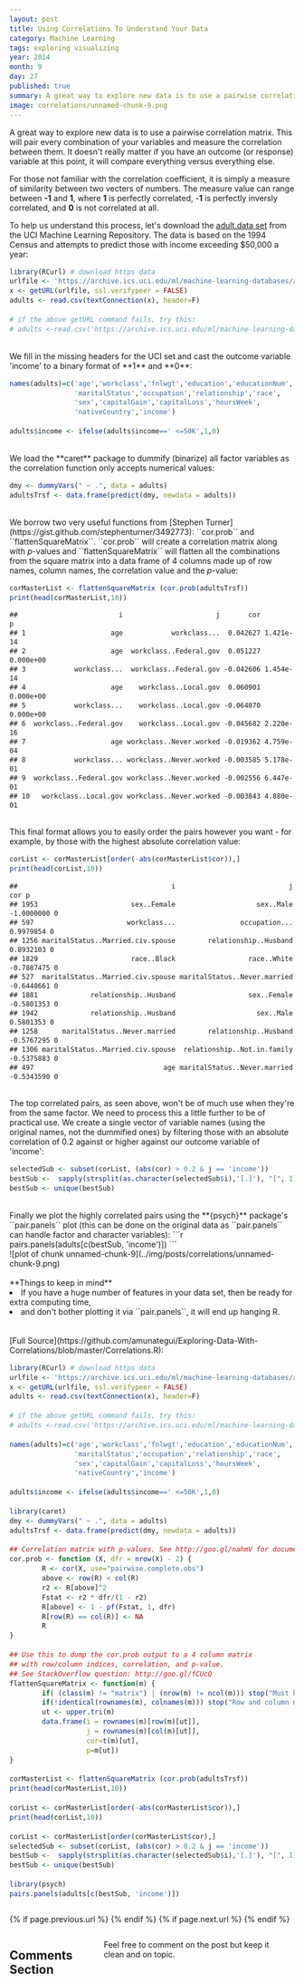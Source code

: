 ```yaml
---
layout: post
title: Using Correlations To Understand Your Data
category: Machine Learning
tags: exploring visualizing
year: 2014
month: 9
day: 27
published: true
summary: A great way to explore new data is to use a pairwise correlation matrix. This will pair every combination of your variables and measure the correlation between them.
image: correlations/unnamed-chunk-9.png
---
```


A great way to explore new data is to use a pairwise correlation matrix. This will pair every combination of your variables and measure the correlation between them. It doesn't really matter if you have an outcome (or response) variable at this point, it will compare everything versus everything else.

For those not familiar with the correlation coefficient, it is simply a measure of similarity between two vecters of numbers. The measure value can range between **-1** and **1**, where **1** is perfectly correlated, -**1** is perfectly inversly correlated, and **0** is not correlated at all.  

To help us understand this process, let's download the [adult.data set](https://archive.ics.uci.edu/ml/datasets/Adult) from the UCI Machine Learning Repository. The data is based on the 1994 Census and attempts to predict those with income exceeding $50,000 a year:

```r
library(RCurl) # download https data
urlfile <- 'https://archive.ics.uci.edu/ml/machine-learning-databases/adult/adult.data'
x <- getURL(urlfile, ssl.verifypeer = FALSE)
adults <- read.csv(textConnection(x), header=F)

# if the above getURL command fails, try this:
# adults <-read.csv('https://archive.ics.uci.edu/ml/machine-learning-databases/adult/adult.data', header=F)
```
<BR>
We fill in the missing headers for the UCI set and cast the outcome variable 'income' to a binary format of **1** and **0**:

```r
names(adults)=c('age','workclass','fnlwgt','education','educationNum',
                'maritalStatus','occupation','relationship','race',
                'sex','capitalGain','capitalLoss','hoursWeek',
                'nativeCountry','income')

adults$income <- ifelse(adults$income==' <=50K',1,0)
```
<BR>
We load the **caret** package to dummify (binarize) all factor variables as the correlation function only accepts numerical values:

```r
dmy <- dummyVars(" ~ .", data = adults)
adultsTrsf <- data.frame(predict(dmy, newdata = adults))
```
<BR>
We borrow two very useful functions from [Stephen Turner](https://gist.github.com/stephenturner/3492773): ``cor.prob`` and ``flattenSquareMatrix``. ``cor.prob`` will create a correlation matrix along with <i>p</i>-values and ``flattenSquareMatrix`` will flatten all the combinations from the square matrix into a data frame of 4 columns made up of row names, column names, the correlation value and the <i>p</i>-value:

```r
corMasterList <- flattenSquareMatrix (cor.prob(adultsTrsf))
print(head(corMasterList,10))
```

```
##                         i                       j       cor         p
## 1                     age            workclass...  0.042627 1.421e-14
## 2                     age  workclass..Federal.gov  0.051227 0.000e+00
## 3            workclass...  workclass..Federal.gov -0.042606 1.454e-14
## 4                     age    workclass..Local.gov  0.060901 0.000e+00
## 5            workclass...    workclass..Local.gov -0.064070 0.000e+00
## 6  workclass..Federal.gov    workclass..Local.gov -0.045682 2.220e-16
## 7                     age workclass..Never.worked -0.019362 4.759e-04
## 8            workclass... workclass..Never.worked -0.003585 5.178e-01
## 9  workclass..Federal.gov workclass..Never.worked -0.002556 6.447e-01
## 10   workclass..Local.gov workclass..Never.worked -0.003843 4.880e-01
```
<BR>
This final format allows you to easily order the pairs however you want - for example, by those with the highest absolute correlation value:

```r
corList <- corMasterList[order(-abs(corMasterList$cor)),]
print(head(corList,10))
```

```
##                                      i                            j        cor p
## 1953                       sex..Female                    sex..Male -1.0000000 0
## 597                       workclass...                occupation...  0.9979854 0
## 1256 maritalStatus..Married.civ.spouse        relationship..Husband  0.8932103 0
## 1829                       race..Black                  race..White -0.7887475 0
## 527  maritalStatus..Married.civ.spouse maritalStatus..Never.married -0.6448661 0
## 1881             relationship..Husband                  sex..Female -0.5801353 0
## 1942             relationship..Husband                    sex..Male  0.5801353 0
## 1258      maritalStatus..Never.married        relationship..Husband -0.5767295 0
## 1306 maritalStatus..Married.civ.spouse  relationship..Not.in.family -0.5375883 0
## 497                                age maritalStatus..Never.married -0.5343590 0
```
<BR>
The top correlated pairs, as seen above, won't be of much use when they're from the same factor. We need to process this a little further to be of practical use. We create a single vector of variable names (using the original names, not the dummified ones) by filtering those with an absolute correlation of 0.2 against or higher against our outcome variable of 'income':

```r
selectedSub <- subset(corList, (abs(cor) > 0.2 & j == 'income'))
bestSub <-  sapply(strsplit(as.character(selectedSub$i),'[.]'), "[", 1)
bestSub <- unique(bestSub)
```
<BR>
Finally we plot the highly correlated pairs using the **{psych}** package's ``pair.panels`` plot (this can be done on the original data as ``pair.panels`` can handle factor and character variables):
```r
pairs.panels(adults[c(bestSub, 'income')])
```
<BR>
![plot of chunk unnamed-chunk-9](../img/posts/correlations/unnamed-chunk-9.png) 
<BR><BR>
**Things to keep in mind**<BR>
<li>If you have a huge number of features in your data set, then be ready for extra computing time,</li>
<li>and don't bother plotting it via ``pair.panels``, it will end up hanging R.</li>
<BR><BR>
[Full Source](https://github.com/amunategui/Exploring-Data-With-Correlations/blob/master/Correlations.R):

```r
library(RCurl) # download https data
urlfile <- 'https://archive.ics.uci.edu/ml/machine-learning-databases/adult/adult.data'
x <- getURL(urlfile, ssl.verifypeer = FALSE)
adults <- read.csv(textConnection(x), header=F)

# if the above getURL command fails, try this:
# adults <-read.csv('https://archive.ics.uci.edu/ml/machine-learning-databases/adult/adult.data', header=F)

names(adults)=c('age','workclass','fnlwgt','education','educationNum',
                'maritalStatus','occupation','relationship','race',
                'sex','capitalGain','capitalLoss','hoursWeek',
                'nativeCountry','income')

adults$income <- ifelse(adults$income==' <=50K',1,0)

library(caret)
dmy <- dummyVars(" ~ .", data = adults)
adultsTrsf <- data.frame(predict(dmy, newdata = adults))

## Correlation matrix with p-values. See http://goo.gl/nahmV for documentation of this function
cor.prob <- function (X, dfr = nrow(X) - 2) {
        R <- cor(X, use="pairwise.complete.obs")
        above <- row(R) < col(R)
        r2 <- R[above]^2
        Fstat <- r2 * dfr/(1 - r2)
        R[above] <- 1 - pf(Fstat, 1, dfr)
        R[row(R) == col(R)] <- NA
        R
}
 
## Use this to dump the cor.prob output to a 4 column matrix
## with row/column indices, correlation, and p-value.
## See StackOverflow question: http://goo.gl/fCUcQ
flattenSquareMatrix <- function(m) {
        if( (class(m) != "matrix") | (nrow(m) != ncol(m))) stop("Must be a square matrix.")
        if(!identical(rownames(m), colnames(m))) stop("Row and column names must be equal.")
        ut <- upper.tri(m)
        data.frame(i = rownames(m)[row(m)[ut]],
                   j = rownames(m)[col(m)[ut]],
                   cor=t(m)[ut],
                   p=m[ut])
}

corMasterList <- flattenSquareMatrix (cor.prob(adultsTrsf))
print(head(corMasterList,10))

corList <- corMasterList[order(-abs(corMasterList$cor)),]
print(head(corList,10))

corList <- corMasterList[order(corMasterList$cor),]
selectedSub <- subset(corList, (abs(cor) > 0.2 & j == 'income'))
bestSub <-  sapply(strsplit(as.character(selectedSub$i),'[.]'), "[", 1)
bestSub <- unique(bestSub)

library(psych)
pairs.panels(adults[c(bestSub, 'income')])
```

<div class="row">   
    <div class="span9 column">
            <p class="pull-right">{% if page.previous.url %} <a href="{{page.previous.url}}" title="Previous Post: {{page.previous.title}}"><i class="icon-chevron-left"></i></a>   {% endif %}   {% if page.next.url %}    <a href="{{page.next.url}}" title="Next Post: {{page.next.title}}"><i class="icon-chevron-right"></i></a>   {% endif %} </p>  
    </div>
</div>

<div class="row">   
    <div class="span9 columns">    
        <h2>Comments Section</h2>
        <p>Feel free to comment on the post but keep it clean and on topic.</p> 
        <div id="disqus_thread"></div>
        <script type="text/javascript">
            /* * * CONFIGURATION VARIABLES: EDIT BEFORE PASTING INTO YOUR WEBPAGE * * */
            var disqus_shortname = 'amunategui'; // required: replace example with your forum shortname
            var disqus_identifier = '{{ page.url }}';
            var disqus_url = 'http://amunategui.github.com{{ page.url }}';
            
            /* * * DON'T EDIT BELOW THIS LINE * * */
            (function() {
                var dsq = document.createElement('script'); dsq.type = 'text/javascript'; dsq.async = true;
                dsq.src = 'http://' + disqus_shortname + '.disqus.com/embed.js';
                (document.getElementsByTagName('head')[0] || document.getElementsByTagName('body')[0]).appendChild(dsq);
            })();
        </script>
        <noscript>Please enable JavaScript to view the <a href="http://disqus.com/?ref_noscript">comments powered by Disqus.</a></noscript>
        <a href="http://disqus.com" class="dsq-brlink">blog comments powered by <span class="logo-disqus">Disqus</span></a>
    </div>
</div>
